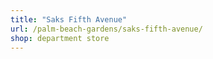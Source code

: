 ```yaml
---
title: "Saks Fifth Avenue"
url: /palm-beach-gardens/saks-fifth-avenue/
shop: department store
---
```

